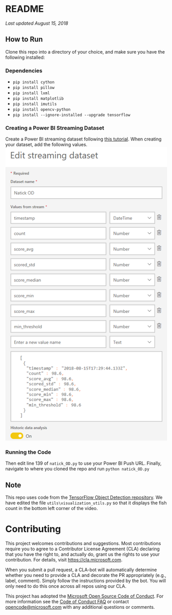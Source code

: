 # README
*Last updated August 15, 2018*

## How to Run
Clone this repo into a directory of your choice, and make sure you have the following installed:

### Dependencies
- `pip install cython`
- `pip install pillow`
- `pip install lxml`
- `pip install matplotlib`
- `pip install imutils`
- `pip install opencv-python`
- `pip install --ignore-installed --upgrade tensorflow`

### Creating a Power BI Streaming Dataset
Create a Power BI streaming dataset following [this tutorial](https://docs.microsoft.com/en-us/power-bi/service-real-time-streaming). When creating your dataset, add the following values.
![Power BI Streaming Dataset Values](images/PowerBIsetup.PNG)

### Running the Code
Then edit line 139 of `natick_OD.py` to use your Power BI Push URL. Finally, navigate to where you cloned the repo and run `python natick_OD.py`

## Note
This repo uses code from the [TensorFlow Object Detection repository](https://github.com/tensorflow/models/tree/master/research/object_detection). We have edited the file `utils\visualization_utils.py` so that it displays the fish count in the bottom left corner of the video.

# Contributing

This project welcomes contributions and suggestions.  Most contributions require you to agree to a
Contributor License Agreement (CLA) declaring that you have the right to, and actually do, grant us
the rights to use your contribution. For details, visit https://cla.microsoft.com.

When you submit a pull request, a CLA-bot will automatically determine whether you need to provide
a CLA and decorate the PR appropriately (e.g., label, comment). Simply follow the instructions
provided by the bot. You will only need to do this once across all repos using our CLA.

This project has adopted the [Microsoft Open Source Code of Conduct](https://opensource.microsoft.com/codeofconduct/).
For more information see the [Code of Conduct FAQ](https://opensource.microsoft.com/codeofconduct/faq/) or
contact [opencode@microsoft.com](mailto:opencode@microsoft.com) with any additional questions or comments.
